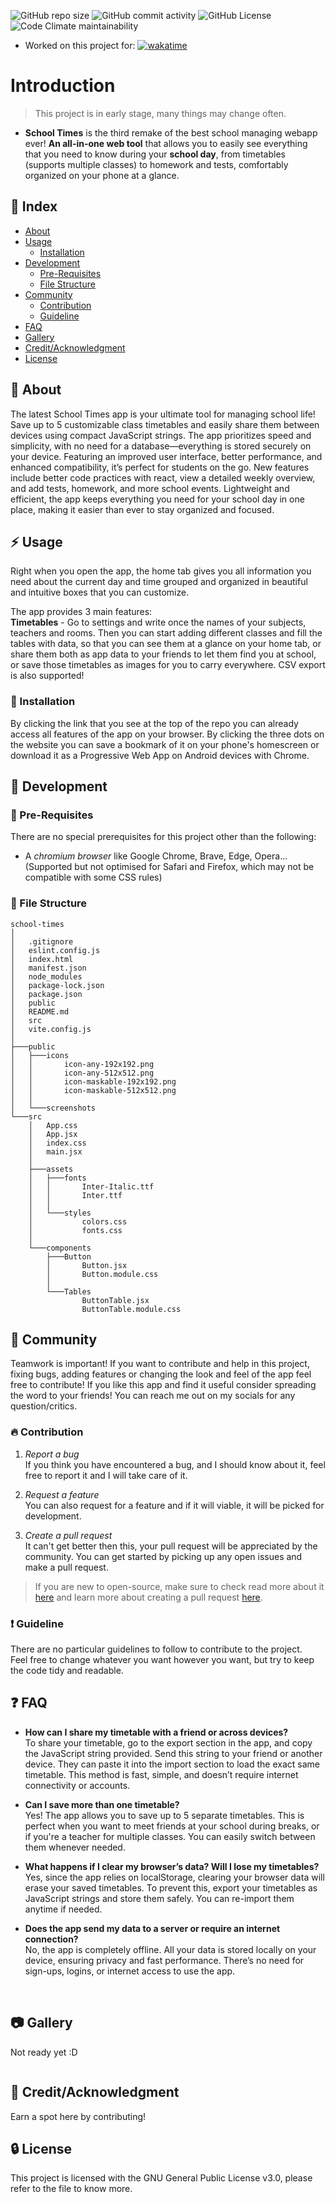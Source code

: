 ![GitHub repo size](https://img.shields.io/github/repo-size/lucAmbr0/school-times)
![GitHub commit activity](https://img.shields.io/github/commit-activity/t/lucAmbr0/school-times)
![GitHub License](https://img.shields.io/github/license/lucAmbr0/school-times)
![Code Climate maintainability](https://img.shields.io/codeclimate/maintainability-percentage/lucAmbr0/school-times)


* Worked on this project for: <a href="https://wakatime.com/badge/github/lucAmbr0/school-times"><img src="https://wakatime.com/badge/github/lucAmbr0/school-times.svg?style=flat" alt="wakatime"></a>
# Introduction
> This project is in early stage, many things may change often.
* **School Times** is the third remake of the best school managing webapp ever! **An all-in-one web tool** that allows you to easily see everything that you need to know during your **school day**, from timetables (supports multiple classes) to homework and tests, comfortably organized on your phone at a glance.

## :ledger: Index

* [About](#beginner-about)
* [Usage](#zap-usage)
  - [Installation](#electric_plug-installation)
* [Development](#wrench-development)
  - [Pre-Requisites](#notebook-pre-requisites)
  - [File Structure](#file_folder-file-structure)
* [Community](#cherry_blossom-community)
  - [Contribution](#fire-contribution)
  - [Guideline](#exclamation-guideline)  
* [FAQ](#question-faq)
* [Gallery](#camera-gallery)
* [Credit/Acknowledgment](#star2-creditacknowledgment)
* [License](#lock-license)

##  :beginner: About
The latest School Times app is your ultimate tool for managing school life! Save up to 5 customizable class timetables and easily share them between devices using compact JavaScript strings. The app prioritizes speed and simplicity, with no need for a database—everything is stored securely on your device. Featuring an improved user interface, better performance, and enhanced compatibility, it’s perfect for students on the go. New features include better code practices with react, view a detailed weekly overview, and add tests, homework, and more school events. Lightweight and efficient, the app keeps everything you need for your school day in one place, making it easier than ever to stay organized and focused.

## :zap: Usage
Right when you open the app, the home tab gives you all information you need about the current day and time grouped and organized in beautiful and intuitive boxes that you can customize.

The app provides 3 main features:
<br> **Timetables** - Go to settings and write once the names of your subjects, teachers and rooms. Then you can start adding different classes and fill the tables with data, so that you can see them at a glance on your home tab, or share them both as app data to your friends to let them find you at school, or save those timetables as images for you to carry everywhere. CSV export is also supported!

###  :electric_plug: Installation
By clicking the link that you see at the top of the repo you can already access all features of the app on your browser.
By clicking the three dots on the website you can save a bookmark of it on your phone's homescreen or download it as a Progressive Web App on Android devices with Chrome.

##  :wrench: Development

### :notebook: Pre-Requisites
There are no special prerequisites for this project other than the following:
* A *chromium browser* like Google Chrome, Brave, Edge, Opera... (Supported but not optimised for Safari and Firefox, which may not be compatible with some CSS rules)

###  :file_folder: File Structure

```
school-times
│
│   .gitignore
│   eslint.config.js
│   index.html
│   manifest.json
│   node_modules
│   package-lock.json
│   package.json
│   public
│   README.md
│   src
│   vite.config.js
│
├───public
│   ├───icons
│   │       icon-any-192x192.png
│   │       icon-any-512x512.png
│   │       icon-maskable-192x192.png
│   │       icon-maskable-512x512.png
│   │
│   └───screenshots
└───src
    │   App.css
    │   App.jsx
    │   index.css
    │   main.jsx
    │
    ├───assets
    │   ├───fonts
    │   │       Inter-Italic.ttf
    │   │       Inter.ttf
    │   │
    │   └───styles
    │           colors.css
    │           fonts.css
    │
    └───components
        ├───Button
        │       Button.jsx
        │       Button.module.css
        │
        └───Tables
                ButtonTable.jsx
                ButtonTable.module.css
```

## :cherry_blossom: Community

Teamwork is important! If you want to contribute and help in this project, fixing bugs, adding features or changing the look and feel of the app feel free to contribute!
If you like this app and find it useful consider spreading the word to your friends!
You can reach me out on my socials for any question/critics.

 ###  :fire: Contribution

 1. *Report a bug* <br>
 If you think you have encountered a bug, and I should know about it, feel free to report it and I will take care of it.

 2. *Request a feature* <br>
 You can also request for a feature and if it will viable, it will be picked for development.  

 3. *Create a pull request* <br>
 It can't get better then this, your pull request will be appreciated by the community. You can get started by picking up any open issues and make a pull request.

 > If you are new to open-source, make sure to check read more about it [here](https://www.digitalocean.com/community/tutorial_series/an-introduction-to-open-source) and learn more about creating a pull request [here](https://www.digitalocean.com/community/tutorials/how-to-create-a-pull-request-on-github).

### :exclamation: Guideline
There are no particular guidelines to follow to contribute to the project.
<br>
Feel free to change whatever you want however you want, but try to keep the code tidy and readable.


## :question: FAQ
* **How can I share my timetable with a friend or across devices?** <br>
To share your timetable, go to the export section in the app, and copy the JavaScript string provided. Send this string to your friend or another device. They can paste it into the import section to load the exact same timetable. This method is fast, simple, and doesn’t require internet connectivity or accounts.

* **Can I save more than one timetable?** <br>
Yes! The app allows you to save up to 5 separate timetables. This is perfect when you want to meet friends at your school during breaks, or if you're a teacher for multiple classes. You can easily switch between them whenever needed.

* **What happens if I clear my browser’s data? Will I lose my timetables?** <br>
Yes, since the app relies on localStorage, clearing your browser data will erase your saved timetables. To prevent this, export your timetables as JavaScript strings and store them safely. You can re-import them anytime if needed.

* **Does the app send my data to a server or require an internet connection?** <br>
No, the app is completely offline. All your data is stored locally on your device, ensuring privacy and fast performance. There’s no need for sign-ups, logins, or internet access to use the app.
<br>

##  :camera: Gallery
Not ready yet :D
<div style="display: flex">
<!-- <img src="https://github.com/lucAmbr0/SchoolTimetable/blob/master/screenshots/mobile-screenshot1.png?raw=true" width="200" /> -->
<!-- <img src="https://github.com/lucAmbr0/SchoolTimetable/blob/master/screenshots/mobile-screenshot2.png?raw=true" width="200" /> -->
<!-- <img src="https://github.com/lucAmbr0/SchoolTimetable/blob/master/screenshots/mobile-screenshot3.png?raw=true" width="200" /> -->
</div>


## :star2: Credit/Acknowledgment
Earn a spot here by contributing!

##  :lock: License
This project is licensed with the GNU General Public License v3.0, please refer to the file to know more.